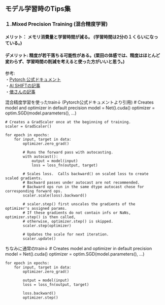 ## モデル学習時のTips集

### １.Mixed Precision Training (混合精度学習)
  #### メリット： メモリ消費量と学習時間が減る。 (学習時間は2分の１くらいになっている。)
  #### デメリット: 精度が若干落ちる可能性がある。(栗田の体感では、精度はほとんど変わらず、学習時間の削減を考えると使った方がいいと思う。)
  
  参考:<br>
  ・[Pytorch 公式ドキュメント](https://pytorch.org/docs/stable/notes/amp_examples.html#typical-mixed-precision-training)<br>
  ・[AI SHIFTの記事](https://www.ai-shift.co.jp/techblog/2138)<br>
  ・[俵さんの記事](https://tawara.hatenablog.com/entry/2021/05/31/220936)<br>
  
  混合精度学習を使ったtrain↓ (Pytorch公式ドキュメントより引用)
    # Creates model and optimizer in default precision
    model = Net().cuda()
    optimizer = optim.SGD(model.parameters(), ...)

    # Creates a GradScaler once at the beginning of training.
    scaler = GradScaler()

    for epoch in epochs:
        for input, target in data:
            optimizer.zero_grad()

            # Runs the forward pass with autocasting.
            with autocast():
                output = model(input)
                loss = loss_fn(output, target)

            # Scales loss.  Calls backward() on scaled loss to create scaled gradients.
            # Backward passes under autocast are not recommended.
            # Backward ops run in the same dtype autocast chose for corresponding forward ops.
            scaler.scale(loss).backward()

            # scaler.step() first unscales the gradients of the optimizer's assigned params.
            # If these gradients do not contain infs or NaNs, optimizer.step() is then called,
            # otherwise, optimizer.step() is skipped.
            scaler.step(optimizer)

            # Updates the scale for next iteration.
            scaler.update()
          
  ちなみに通常のtrain↓
    # Creates model and optimizer in default precision
    model = Net().cuda()
    optimizer = optim.SGD(model.parameters(), ...)

    for epoch in epochs:
        for input, target in data:
            optimizer.zero_grad()

            output = model(input)
            loss = loss_fn(output, target)

            loss.backward()
            optimizer.step()



